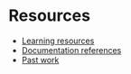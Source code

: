 # Resources

- [Learning resources](learning-resources.md)
- [Documentation references](doc-referenced.md)
- [Past work](past-work.md)
